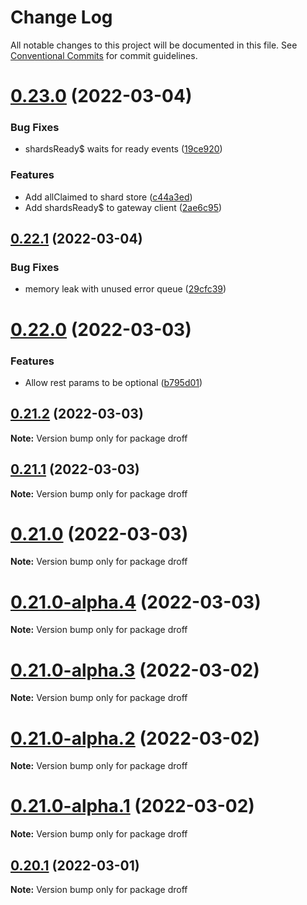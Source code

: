 # Change Log

All notable changes to this project will be documented in this file.
See [Conventional Commits](https://conventionalcommits.org) for commit guidelines.

# [0.23.0](https://github.com/tim-smart/droff/compare/droff@0.22.1...droff@0.23.0) (2022-03-04)

### Bug Fixes

- shardsReady$ waits for ready events ([19ce920](https://github.com/tim-smart/droff/commit/19ce920bdbd743d51365a2b7d29c44e58456d5a1))

### Features

- Add allClaimed to shard store ([c44a3ed](https://github.com/tim-smart/droff/commit/c44a3ed3091e8de620a0b23a15e596b2040993d4))
- Add shardsReady$ to gateway client ([2ae6c95](https://github.com/tim-smart/droff/commit/2ae6c95165ecbfbcccfa5af102b861fe0cb7edff))

## [0.22.1](https://github.com/tim-smart/droff/compare/droff@0.22.0...droff@0.22.1) (2022-03-04)

### Bug Fixes

- memory leak with unused error queue ([29cfc39](https://github.com/tim-smart/droff/commit/29cfc39fcd3b0bde4c28bbe77e035b2c65d086a9))

# [0.22.0](https://github.com/tim-smart/droff/compare/droff@0.21.2...droff@0.22.0) (2022-03-03)

### Features

- Allow rest params to be optional ([b795d01](https://github.com/tim-smart/droff/commit/b795d013a17f15888368e673f593f4c5e6849e44))

## [0.21.2](https://github.com/tim-smart/droff/compare/droff@0.21.1...droff@0.21.2) (2022-03-03)

**Note:** Version bump only for package droff

## [0.21.1](https://github.com/tim-smart/droff/compare/droff@0.21.0...droff@0.21.1) (2022-03-03)

**Note:** Version bump only for package droff

# [0.21.0](https://github.com/tim-smart/droff/compare/droff@0.21.0-alpha.4...droff@0.21.0) (2022-03-03)

**Note:** Version bump only for package droff

# [0.21.0-alpha.4](https://github.com/tim-smart/droff/compare/droff@0.21.0-alpha.3...droff@0.21.0-alpha.4) (2022-03-03)

**Note:** Version bump only for package droff

# [0.21.0-alpha.3](https://github.com/tim-smart/droff/compare/droff@0.21.0-alpha.2...droff@0.21.0-alpha.3) (2022-03-02)

**Note:** Version bump only for package droff

# [0.21.0-alpha.2](https://github.com/tim-smart/droff/compare/droff@0.21.0-alpha.1...droff@0.21.0-alpha.2) (2022-03-02)

**Note:** Version bump only for package droff

# [0.21.0-alpha.1](https://github.com/tim-smart/droff/compare/droff@0.21.0-alpha.0...droff@0.21.0-alpha.1) (2022-03-02)

**Note:** Version bump only for package droff

## [0.20.1](https://github.com/tim-smart/droff/compare/droff@0.20.1-alpha.4...droff@0.20.1) (2022-03-01)

**Note:** Version bump only for package droff

